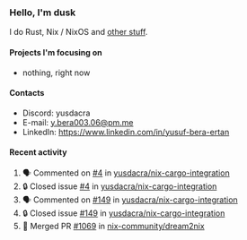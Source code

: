 ### Hello, I'm dusk

I do Rust, Nix / NixOS and [other stuff](https://gaze.systems/).

#### Projects I'm focusing on

- nothing, right now

#### Contacts

- Discord: yusdacra
- E-mail: y.bera003.06@pm.me
- LinkedIn: https://www.linkedin.com/in/yusuf-bera-ertan

#### Recent activity

<!--START_SECTION:activity-->
1. 🗣 Commented on [#4](https://github.com/yusdacra/nix-cargo-integration/issues/4#issuecomment-2455739558) in [yusdacra/nix-cargo-integration](https://github.com/yusdacra/nix-cargo-integration)
2. 🔒 Closed issue [#4](https://github.com/yusdacra/nix-cargo-integration/issues/4) in [yusdacra/nix-cargo-integration](https://github.com/yusdacra/nix-cargo-integration)
3. 🗣 Commented on [#149](https://github.com/yusdacra/nix-cargo-integration/issues/149#issuecomment-2455687768) in [yusdacra/nix-cargo-integration](https://github.com/yusdacra/nix-cargo-integration)
4. 🔒 Closed issue [#149](https://github.com/yusdacra/nix-cargo-integration/issues/149) in [yusdacra/nix-cargo-integration](https://github.com/yusdacra/nix-cargo-integration)
5. 🎉 Merged PR [#1069](https://github.com/nix-community/dream2nix/pull/1069) in [nix-community/dream2nix](https://github.com/nix-community/dream2nix)
<!--END_SECTION:activity-->
